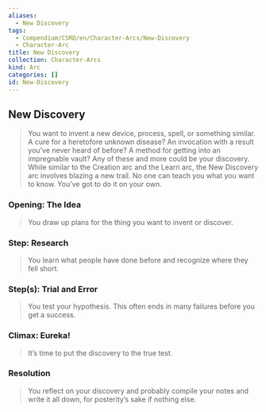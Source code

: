 ```yaml
---
aliases:
  - New Discovery
tags:
  - Compendium/CSRD/en/Character-Arcs/New-Discovery
  - Character-Arc
title: New Discovery
collection: Character-Arcs
kind: Arc
categories: []
id: New-Discovery
---
```

## New Discovery  
>You want to invent a new device, process, spell, or something similar. A cure for a heretofore unknown disease? An invocation with a result you’ve never heard of before? A method for getting into an impregnable vault? Any of these and more could be your discovery. While similar to the Creation arc and the Learn arc, the New Discovery arc involves blazing a new trail. No one can teach you what you want to know. You’ve got to do it on your own.  
### Opening: The Idea    
>You draw up plans for the thing you want to invent or discover.  
### Step: Research    
>You learn what people have done before and recognize where they fell short.  
### Step(s): Trial and Error    
>You test your hypothesis. This often ends in many failures before you get a success.  
### Climax: Eureka!    
>It’s time to put the discovery to the true test.   
### Resolution    
>You reflect on your discovery and probably compile your notes and write it all down, for posterity’s sake if nothing else.
